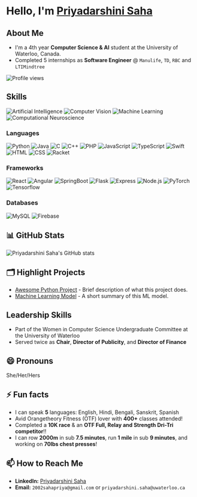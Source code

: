 # Hello, I'm [Priyadarshini Saha](https://2002sahapriya.github.io/priyadarshini-saha/)

## About Me
- I'm a 4th year **Computer Science & AI** student at the University of Waterloo, Canada.
- Completed 5 internships as **Software Engineer** @ `Manulife`, `TD`, `RBC` and `LTIMindtree`

![Profile views](https://gpvc.arturio.dev/2002sahapriya)

## Skills
![Artificial Intelligence](https://img.shields.io/badge/Artificial_Intelligence-1572B6?style=flat-square&logoColor=white)
![Computer Vision](https://img.shields.io/badge/Computer_Vision-1572B6?style=flat-square&logoColor=white)
![Machine Learning](https://img.shields.io/badge/Machine_Learning-1572B6?style=flat-square&logoColor=white)
![Computational Neuroscience](https://img.shields.io/badge/Computational_Neuroscience-1572B6?style=flat-square&logoColor=white)

### Languages
![Python](https://img.shields.io/badge/Python-3776AB?style=flat-square&logo=python&logoColor=white)
![Java](https://img.shields.io/badge/Java-007396?style=flat-square&logo=java&logoColor=white)
![C](https://img.shields.io/badge/C-00599C?style=flat-square&logo=c&logoColor=white)
![C++](https://img.shields.io/badge/C++-00599C?style=flat-square&logo=cplusplus&logoColor=white)
![PHP](https://img.shields.io/badge/PHP-777BB4?style=flat-square&logo=php&logoColor=white)
![JavaScript](https://img.shields.io/badge/JavaScript-F7DF1E?style=flat-square&logo=javascript&logoColor=black)
![TypeScript](https://img.shields.io/badge/TypeScript-007ACC?style=flat-square&logo=typescript&logoColor=white)
![Swift](https://img.shields.io/badge/Swift-FA7343?style=flat-square&logo=swift&logoColor=white)
![HTML](https://img.shields.io/badge/HTML-E34F26?style=flat-square&logo=html5&logoColor=white)
![CSS](https://img.shields.io/badge/CSS-1572B6?style=flat-square&logo=css3&logoColor=white)
![Racket](https://img.shields.io/badge/Racket-9F1D20?style=flat-square&logo=racket&logoColor=white)
  
### Frameworks
![React](https://img.shields.io/badge/React-20232A?style=flat-square&logo=react&logoColor=61DAFB)
![Angular](https://img.shields.io/badge/Angular-DD0031?style=flat-square&logo=angular&logoColor=white)
![SpringBoot](https://img.shields.io/badge/Spring_Boot-6DB33F?style=flat-square&logo=spring-boot&logoColor=white)
![Flask](https://img.shields.io/badge/Flask-000000?style=flat-square&logo=flask&logoColor=white)
![Express](https://img.shields.io/badge/Express-000000?style=flat-square&logo=express&logoColor=white)
![Node.js](https://img.shields.io/badge/Node.js-43853D?style=flat-square&logo=node.js&logoColor=white)
![PyTorch](https://img.shields.io/badge/PyTorch-EE4C2C?style=flat-square&logo=pytorch&logoColor=white)
![Tensorflow](https://img.shields.io/badge/Tensorflow-FF6F00?style=flat-square&logo=tensorflow&logoColor=white)

### Databases
![MySQL](https://img.shields.io/badge/SQL-4479A1?style=flat-square&logo=postgresql&logoColor=white)
![Firebase](https://img.shields.io/badge/Firebase-FFCA28?style=flat-square&logo=firebase&logoColor=black)


## 📊 GitHub Stats
![Priyadarshini Saha's GitHub stats](https://github-readme-stats.vercel.app/api?username=2002sahapriya&show_icons=true&theme=holi)

## 🗂️ Highlight Projects
- [Awesome Python Project](https://github.com/2002sahapriya/project-name) - Brief description of what this project does.
- [Machine Learning Model](https://github.com/2002sahapriya/project-name) - A short summary of this ML model.

## Leadership Skills
- Part of the Women in Computer Science Undergraduate Committee at the University of Waterloo
- Served twice as **Chair**, **Director of Publicity**, and **Director of Finance**

## 😄 Pronouns
She/Her/Hers
  
## ⚡ Fun facts
- I can speak **5** languages: English, Hindi, Bengali, Sanskrit, Spanish
- Avid Orangetheory Fitness (OTF) lover with **400+** classes attended! 
- Completed a **10K race** & an **OTF Full, Relay and Strength Dri-Tri competitor**!!
- I can row **2000m** in sub **7.5 minutes**, run **1 mile** in sub **9 minutes**, and working on **70lbs chest presses**!

## 📫 How to Reach Me
- **LinkedIn:** [Priyadarshini Saha](https://www.linkedin.com/in/priyadarshinisaha/)
- **Email:** `2002sahapriya@gmail.com` or `priyadarshini.saha@uwaterloo.ca`




